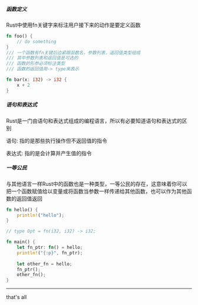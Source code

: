 ##### 函数定义

Rust中使用fn关键字来标注用户接下来的动作是要定义函数

```rust
fn foo() {
    // do something
}
/// 一个函数有fn关键后边紧跟函数名，参数列表，返回值类型组成
/// 其中参数列表和返回值是可选的
/// 函数的形参必须标注类型
/// 函数的返回值用-> type来表示

fn bar(x: i32) -> i32 {
    x + 2
}
```

##### 语句和表达式

Rust是一门由语句和表达式组成的编程语言，所以有必要知道语句和表达式的区别

语句: 指的是那些执行操作但不返回值的指令

表达式: 指的是会计算并产生值的指令

##### 一等公民

与其他语言一样Rust中的函数也是一种类型，一等公民的存在，这意味着你可以把一个函数赋值给以变量或将函数当参数一样传递给其他函数，也可以作为其他函数的返回值返回

```rust
fn hello() {
    println!("hello");
}

// type Opt = fn(i32, i32) -> i32;

fn main() {
    let fn_ptr: fn() = hello;
    println!("{:p}", fn_ptr);
    
    let other_fn = hello;
    fn_ptr();
    other_fn();
}
```



---

that's all